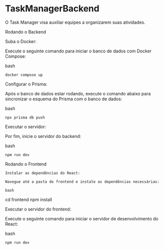 # TaskManagerBackend

O Task Manager visa auxiliar equipes a organizarem suas atividades. 


Rodando o Backend

Suba o Docker:

Execute o seguinte comando para iniciar o banco de dados com Docker Compose:

bash

    docker compose up


Configurar o Prisma:

Após o banco de dados estar rodando, execute o comando abaixo para sincronizar o esquema do Prisma com o banco de dados:

bash

    npx prisma db push


Executar o servidor:

Por fim, inicie o servidor do backend:

bash

    npm run dev



Rodando o Frontend

    Instalar as dependências do React:

    Navegue até a pasta do frontend e instale as dependências necessárias:

    bash

cd frontend
npm install

Executar o servidor do frontend:

Execute o seguinte comando para iniciar o servidor de desenvolvimento do React:

bash

    npm run dev

